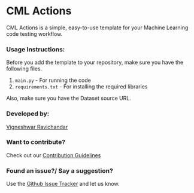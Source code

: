 # CML Actions
CML Actions is a simple, easy-to-use template for your Machine Learning code testing workflow.

### Usage Instructions: 
 Before you add the template to your repository, make sure you have the following files. 
 1. `main.py` - For running the code
 2. `requirements.txt` - For installing the required libraries

Also, make sure you have the Dataset source URL.

### Developed by: 
[Vigneshwar Ravichandar](https://github.com/ToastCoder)

### Want to contribute? 
Check out our [Contribution Guidelines](https://github.com/ToastCoder/cml-actions/blob/master/CONTRIBUTING.md)

### Found an issue?/ Say a suggestion?
Use the [Github Issue Tracker](https://github.com/ToastCoder/cml-actions/issues) and let us know.
